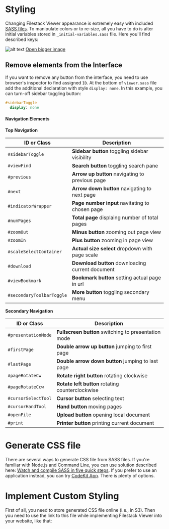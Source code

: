 # Styling
Changing Filestack Viewer appearance is extremely easy with included [SASS files](https://example.com). To manipulate colors or to re-size, all you have to do is alter initial variables stored in `_initial-variables.sass` file. Here you'll find described keys:

![alt text](https://assets.filestack.com/viewer-assets/filestack-viewer-variables-min.png "Filestack Viewer Variables reference")
[Open bigger image](https://assets.filestack.com/viewer-assets/filestack-viewer-variables-min.png)

## Remove elements from the Interface
If you want to remove any button from the interface, you need to use browser's inspector to find assigned `ID`.  At the bottom of `viewer.sass` file add the additional declaration with style `display: none`. In this example, you can turn-off sidebar toggling button:
```sass
#sidebarToggle
  display: none
```
#### Navigation Elements

**Top Navigation**

| ID or Class               | Description                                      |
| ------------------------- | ------------------------------------------------ |
| `#sidebarToggle`          | **Sidebar button** toggling sidebar visibility   |
| `#viewFind`               | **Search button** toggling search pane           |
| `#previous`               | **Arrow up button** navigating to previous page  |
| `#next`                   | **Arrow down button** navigating to next page    |
| `#indicatorWrapper`       | **Page number input** navitating to chosen page  |
| `#numPages`               | **Total page** displaing number of total pages   |
| `#zoomOut`                | **Minus button** zooming out page view           |
| `#zoomIn`                 | **Plus button** zooming in page view             |
| `#scaleSelectContainer`   | **Actual size select** dropdown with page scale  |
| `#download`               | **Download button** downloading current document |
| `#viewBookmark`           | **Bookmark button** setting actual page in url   |
| `#secondaryToolbarToggle` | **More button** toggling secondary menu          |

**Secondary Navigation**

| ID or Class               | Description                                          |
| ------------------------- | ---------------------------------------------------- |
| `#presentationMode`       | **Fullscreen button** switching to presentation mode |
| `#firstPage`              | **Double arrow up button** jumping to first page     |
| `#lastPage`               | **Double arrow down button** jumping to last page    |
| `#pageRotateCw`           | **Rotate right button** rotating clockwise           |
| `#pageRotateCcw`          | **Rotate left button** rotating counterclockwise     |
| `#cursorSelectTool`       | **Cursor button** selecting text                     |
| `#cursorHandTool`         | **Hand button** moving pages                         |
| `#openFile`               | **Upload button** opening local document             |
| `#print`                  | **Printer button** printing current document         |


# Generate CSS file
There are several ways to generate CSS file from SASS files. If you're familiar with Node.js and Command Line, you can use solution described here: [Watch and compile SASS in five quick steps](https://webdesign.tutsplus.com/tutorials/watch-and-compile-sass-in-five-quick-steps--cms-28275). If you prefer to use an application instead, you can try [CodeKit App](https://codekitapp.com/). There is plenty of options.


# Implement Custom Styling
First of all, you need to store generated CSS file online (i.e., in S3). Then you need to use the link to this file while implementing Filestack Viewer into your website, like that:
